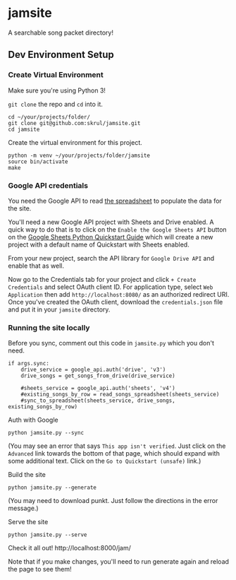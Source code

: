 # jamsite
A searchable song packet directory!

## Dev Environment Setup

### Create Virtual Environment
Make sure you're using Python 3!

`git clone` the repo and `cd` into it.
```
cd ~/your/projects/folder/
git clone git@github.com:skrul/jamsite.git
cd jamsite
```

Create the virtual environment for this project.
```
python -m venv ~/your/projects/folder/jamsite
source bin/activate
make
```

### Google API credentials
You need the Google API to read [the spreadsheet](https://docs.google.com/spreadsheets/d/1yGF1CY-obfm5QWiVhvvBoN5XYtQe902hs1np6b6G9Ag/edit#gid=0) to populate the data for the site.

You'll need a new Google API project with Sheets and Drive enabled. A quick way to do that is to click on the `Enable the Google Sheets API` button on the [Google Sheets Python Quickstart Guide](https://developers.google.com/sheets/api/quickstart/python)
which will create a new project with a default name of Quickstart with Sheets enabled.

From your new project, search the API library for `Google Drive API` and enable that as well.

Now go to the Credentials tab for your project and click `+ Create Credentials` and select OAuth client ID. For application type, select `Web Application` then add `http://localhost:8080/` as an authorized redirect URI. Once you've created the OAuth client, download the `credentials.json` file and put it in your `jamsite` directory.

### Running the site locally

Before you sync, comment out this code in `jamsite.py` which you don't need.
```
if args.sync:
    drive_service = google_api.auth('drive', 'v3')
    drive_songs = get_songs_from_drive(drive_service)

    #sheets_service = google_api.auth('sheets', 'v4')
    #existing_songs_by_row = read_songs_spreadsheet(sheets_service)
    #sync_to_spreadsheet(sheets_service, drive_songs, existing_songs_by_row)
```

Auth with Google
```
python jamsite.py --sync
```
(You may see an error that says `This app isn't verified`. Just click on the `Advanced` link towards the bottom of that page, which should expand with some additional text. Click on the `Go to Quickstart (unsafe)` link.)

Build the site
```
python jamsite.py --generate
```
(You may need to download punkt. Just follow the directions in the error message.)

Serve the site
```
python jamsite.py --serve
```

Check it all out! http://localhost:8000/jam/

Note that if you make changes, you'll need to run generate again and reload the page to see them!
